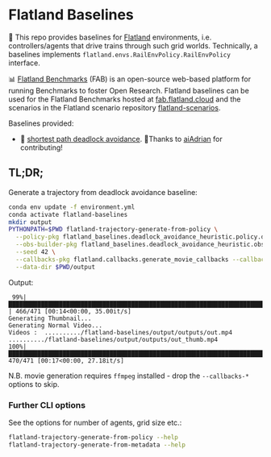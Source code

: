 # Flatland Baselines

🚂 This repo provides baselines for [Flatland](https://github.com/flatland-association/flatland-rl) environments,
i.e. controllers/agents that drive trains through such grid worlds.
Technically, a baselines implements `flatland.envs.RailEnvPolicy.RailEnvPolicy` interface.

📊 [Flatland Benchmarks](https://github.com/flatland-association/flatland-benchmarks) (FAB) is an open-source web-based platform for running Benchmarks to foster
Open Research. Flatland baselines can be used for the Flatland Benchmarks hosted at [fab.flatland.cloud](https://fab.flatland.cloud) and the scenarios in the
Flatland scenario repository [flatland-scenarios](https://github.com/flatland-association/flatland-scenarios).

Baselines provided:

* 🧲 [shortest path deadlock avoidance](flatland_baselines/deadlock_avoidance_heuristic). 👏Thanks
  to [aiAdrian](https://github.com/aiAdrian/flatland-benchmarks-f3-starterkit/tree/DeadLockAvoidancePolicy) for contributing!

## TL;DR;

Generate a trajectory from deadlock avoidance baseline:

```bash
conda env update -f environment.yml
conda activate flatland-baselines
mkdir output
PYTHONPATH=$PWD flatland-trajectory-generate-from-policy \
  --policy-pkg flatland_baselines.deadlock_avoidance_heuristic.policy.deadlock_avoidance_policy --policy-cls DeadLockAvoidancePolicy \
  --obs-builder-pkg flatland_baselines.deadlock_avoidance_heuristic.observation.full_env_observation --obs-builder-cls FullEnvObservation \
  --seed 42 \
  --callbacks-pkg flatland.callbacks.generate_movie_callbacks --callbacks-cls GenerateMovieCallbacks \
  --data-dir $PWD/output 
```

Output:

```text
 99%|██████████████████████████████████████████████████████████████████████████████████████████████████████████████████████████████████████████████████████████████████████████████████████████████████████████████████████████████████████████████████████████████████████████████████████████████████████████████████████████████▌   | 466/471 [00:14<00:00, 35.00it/s]
Generating Thumbnail...
Generating Normal Video...
Videos :  ........../flatland-baselines/output/outputs/out.mp4 ........../flatland-baselines/output/outputs/out_thumb.mp4
100%|█████████████████████████████████████████████████████████████████████████████████████████████████████████████████████████████████████████████████████████████████████████████████████████████████████████████████████████████████████████████████████████████████████████████████████████████████████████████████████████████████▎| 470/471 [00:17<00:00, 27.18it/s]
```

N.B. movie generation requires `ffmpeg` installed - drop the `--callbacks-*` options to skip.

### Further CLI options

See the options for number of agents, grid size etc.:

```bash
flatland-trajectory-generate-from-policy --help
flatland-trajectory-generate-from-metadata --help
```